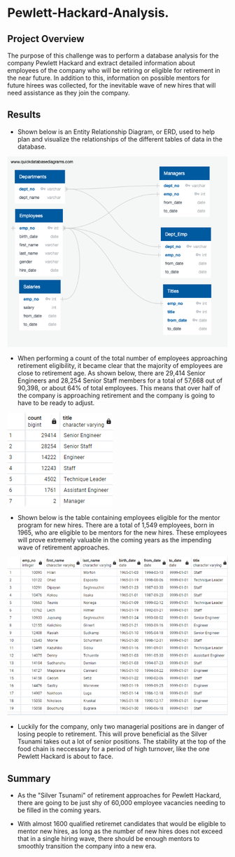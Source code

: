 # Pewlett-Hackard-Analysis.

## Project Overview
The purpose of this challenge was to perform a database analysis for the company Pewlett Hackard and extract detailed information about employees of the company who will be retiring or eligible for retirement in the near future. In addition to this, information on possible mentors for future hirees was collected, for the inevitable wave of new hires that will need assistance as they join the company.

## Results
* Shown below is an Entity Relationship Diagram, or ERD, used to help plan and visualize the relationships of the different tables of data in the database.

![ERD](ERD.png)

* When performing a count of the total number of employees approaching retirement eligibility, it became clear that the majority of employees are close to retirement age. As shown below, there are 29,414 Senior Engineers and 28,254 Senior Staff members for a total of 57,668 out of 90,398, or about 64% of total employees. This means that over half of the company is approaching retirement and the company is going to have to be ready to adjust.

![senior_employee_count](retirement_count.png)

* Shown below is the table containing employees eligible for the mentor program for new hires. There are a total of 1,549 employees, born in 1965, who are eligible to be mentors for the new hires. These employees will prove extremely valuable in the coming years as the impending wave of retirement approaches.

![mentors](mentor_table.png)

* Luckily for the company, only two managerial positions are in danger of losing people to retirement. This will prove beneficial as the Silver Tsunami takes out a lot of senior positions. The stability at the top of the food chain is neccessary for a period of high turnover, like the one Pewlett Hackard is about to face.

## Summary

* As the "Silver Tsunami" of retirement approaches for Pewlett Hackard, there are going to be just shy of 60,000 employee vacancies needing to be filled in the coming years.

* With almost 1600 qualified retiremet candidates that would be eligible to mentor new hires, as long as the number of new hires does not exceed that in a single hiring wave, there should be enough mentors to smoothly transition the company into a new era.


